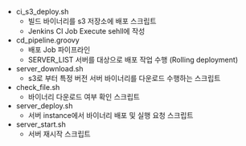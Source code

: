 * ci_s3_deploy.sh
  * 빌드 바이너리를 s3 저장소에 배포 스크립트
  * Jenkins CI Job Execute sehll에 작성
* cd_pipeline.groovy
  * 배포 Job 파이프라인
  * SERVER_LIST 서버를 대상으로 배포 작업 수행 (Rolling deployment)
* server_download.sh
  * s3로 부터 특정 버전 서버 바이너리를 다운로드 수행하는 스크립트
* check_file.sh
  * 바이너리 다운로드 여부 확인 스크립트 
* server_deploy.sh
  * 서버 instance에서 바이너리 배포 및 실행 요청 스크립트
* server_start.sh
  * 서버 재시작 스크립트
